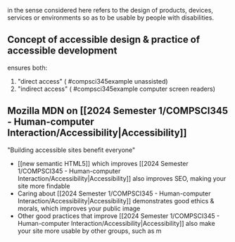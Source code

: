 in the sense considered here refers to the design of products, devices, services or environments so as to be usable by people with disabilities. 
## Concept of accessible design & practice of accessible development 
ensures both:
1. "direct access" ( #compsci345example unassisted)
2. "indirect access" ( #compsci345example computer screen readers)
## Mozilla MDN on [[2024 Semester 1/COMPSCI345 - Human-computer Interaction/Accessibility|Accessibility]]
"Building accessible sites benefit everyone"
- [[new semantic HTML5]] which improves [[2024 Semester 1/COMPSCI345 - Human-computer Interaction/Accessibility|Accessibility]] also improves SEO, making your site more findable
- Caring about [[2024 Semester 1/COMPSCI345 - Human-computer Interaction/Accessibility|Accessibility]] demonstrates good ethics & morals, which improves your public image
- Other good practices that improve [[2024 Semester 1/COMPSCI345 - Human-computer Interaction/Accessibility|Accessibility]] also make your site more usable by other groups, such as m